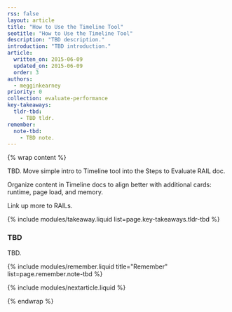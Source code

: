 ```yaml
---
rss: false
layout: article
title: "How to Use the Timeline Tool"
seotitle: "How to Use the Timeline Tool"
description: "TBD description."
introduction: "TBD introduction."
article:
  written_on: 2015-06-09
  updated_on: 2015-06-09
  order: 3
authors:
  - megginkearney
priority: 0
collection: evaluate-performance
key-takeaways:
  tldr-tbd:
    - TBD tldr.
remember:
  note-tbd:
    - TBD note.
---
```

{% wrap content %}

TBD. Move simple intro to Timeline tool into the Steps to Evaluate RAIL doc.

Organize content in Timeline docs to align better with additional cards:
runtime, page load, and memory.

Link up more to RAILs.

{% include modules/takeaway.liquid list=page.key-takeaways.tldr-tbd %}

### TBD

TBD.

{% include modules/remember.liquid title="Remember" list=page.remember.note-tbd %}

{% include modules/nextarticle.liquid %}

{% endwrap %}
